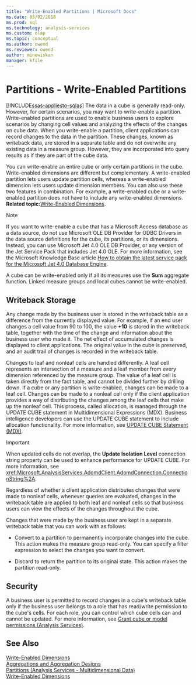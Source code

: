 ```yaml
---
title: "Write-Enabled Partitions | Microsoft Docs"
ms.date: 05/02/2018
ms.prod: sql
ms.technology: analysis-services
ms.custom: olap
ms.topic: conceptual
ms.author: owend
ms.reviewer: owend
author: minewiskan
manager: kfile
---
```

# Partitions - Write-Enabled Partitions
[!INCLUDE[ssas-appliesto-sqlas](../../includes/ssas-appliesto-sqlas.md)]
  The data in a cube is generally read-only. However, for certain scenarios, you may want to write-enable a partition. Write-enabled partitions are used to enable business users to explore scenarios by changing cell values and analyzing the effects of the changes on cube data. When you write-enable a partition, client applications can record changes to the data in the partition. These changes, known as writeback data, are stored in a separate table and do not overwrite any existing data in a measure group. However, they are incorporated into query results as if they are part of the cube data.  
  
 You can write-enable an entire cube or only certain partitions in the cube. Write-enabled dimensions are different but complementary. A write-enabled partition lets users update partition cells, whereas a write-enabled dimension lets users update dimension members. You can also use these two features in combination. For example, a write-enabled cube or a write-enabled partition does not have to include any write-enabled dimensions. **Related topic:**[Write-Enabled Dimensions](../../analysis-services/multidimensional-models-olap-logical-dimension-objects/write-enabled-dimensions.md).  
  
> [!NOTE]  
>  If you want to write-enable a cube that has a Microsoft Access database as a data source, do not use Microsoft OLE DB Provider for ODBC Drivers in the data source definitions for the cube, its partitions, or its dimensions. Instead, you can use Microsoft Jet 4.0 OLE DB Provider, or any version of the Jet Service Pack that includes Jet 4.0 OLE. For more information, see the Microsoft Knowledge Base article [How to obtain the latest service pack for the Microsoft Jet 4.0 Database Engine](https://support.microsoft.com/?kbid=239114).  
  
 A cube can be write-enabled only if all its measures use the **Sum** aggregate function. Linked measure groups and local cubes cannot be write-enabled.  
  
## Writeback Storage  
 Any change made by the business user is stored in the writeback table as a difference from the currently displayed value. For example, if an end user changes a cell value from 90 to 100, the value **+10** is stored in the writeback table, together with the time of the change and information about the business user who made it. The net effect of accumulated changes is displayed to client applications. The original value in the cube is preserved, and an audit trail of changes is recorded in the writeback table.  
  
 Changes to leaf and nonleaf cells are handled differently. A leaf cell represents an intersection of a measure and a leaf member from every dimension referenced by the measure group. The value of a leaf cell is taken directly from the fact table, and cannot be divided further by drilling down. If a cube or any partition is write-enabled, changes can be made to a leaf cell. Changes can be made to a nonleaf cell only if the client application provides a way of distributing the changes among the leaf cells that make up the nonleaf cell. This process, called allocation, is managed through the UPDATE CUBE statement in Multidimensional Expressions (MDX). Business intelligence developers can use the UPDATE CUBE statement to include allocation functionality. For more information, see [UPDATE CUBE Statement &#40;MDX&#41;](../../mdx/mdx-data-manipulation-update-cube.md).  
  
> [!IMPORTANT]  
>  When updated cells do not overlap, the **Update Isolation Level** connection string property can be used to enhance performance for UPDATE CUBE. For more information, see <xref:Microsoft.AnalysisServices.AdomdClient.AdomdConnection.ConnectionString%2A>.  
  
 Regardless of whether a client application distributes changes that were made to nonleaf cells, whenever queries are evaluated, changes in the writeback table are applied to both leaf and nonleaf cells so that business users can view the effects of the changes throughout the cube.  
  
 Changes that were made by the business user are kept in a separate writeback table that you can work with as follows:  
  
-   Convert to a partition to permanently incorporate changes into the cube. This action makes the measure group read-only. You can specify a filter expression to select the changes you want to convert.  
  
-   Discard to return the partition to its original state. This action makes the partition read-only.  
  
## Security  
 A business user is permitted to record changes in a cube's writeback table only if the business user belongs to a role that has read/write permission to the cube's cells. For each role, you can control which cube cells can and cannot be updated. For more information, see [Grant cube or model permissions &#40;Analysis Services&#41;](../../analysis-services/multidimensional-models/grant-cube-or-model-permissions-analysis-services.md).  
  
## See Also  
 [Write-Enabled Dimensions](../../analysis-services/multidimensional-models-olap-logical-dimension-objects/write-enabled-dimensions.md)   
 [Aggregations and Aggregation Designs](../../analysis-services/multidimensional-models-olap-logical-cube-objects/aggregations-and-aggregation-designs.md)   
 [Partitions &#40;Analysis Services - Multidimensional Data&#41;](../../analysis-services/multidimensional-models-olap-logical-cube-objects/partitions-analysis-services-multidimensional-data.md)   
 [Write-Enabled Dimensions](../../analysis-services/multidimensional-models-olap-logical-dimension-objects/write-enabled-dimensions.md)  
  
  
